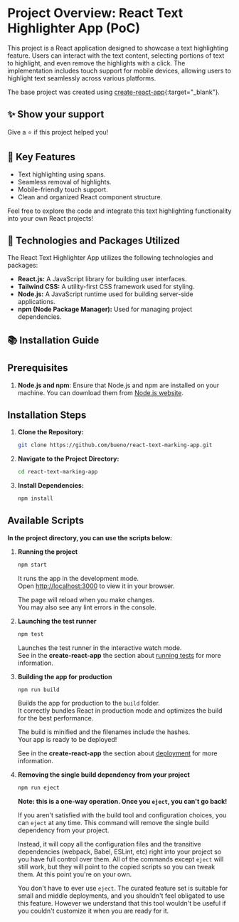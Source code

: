 # Project Overview: React Text Highlighter App (PoC)

This project is a React application designed to showcase a text highlighting feature. Users can interact with the text content, selecting portions of text to highlight, and even remove the highlights with a click. The implementation includes touch support for mobile devices, allowing users to highlight text seamlessly across various platforms.

The base project was created using [create-react-app](https://create-react-app.dev/){:target="\_blank"}.

## ✨ Show your support

Give a ⭐️ if this project helped you!

## 🚀 Key Features

- Text highlighting using spans.
- Seamless removal of highlights.
- Mobile-friendly touch support.
- Clean and organized React component structure.

Feel free to explore the code and integrate this text highlighting functionality into your own React projects!

## 👾 Technologies and Packages Utilized

The React Text Highlighter App utilizes the following technologies and packages:

- **React.js:** A JavaScript library for building user interfaces.
- **Tailwind CSS:** A utility-first CSS framework used for styling.
- **Node.js:** A JavaScript runtime used for building server-side applications.
- **npm (Node Package Manager):** Used for managing project dependencies.

## 📚 Installation Guide

## Prerequisites

1. **Node.js and npm**: Ensure that Node.js and npm are installed on your machine. You can download them from [Node.js website](https://nodejs.org/).

## Installation Steps

1. **Clone the Repository:**

   ```bash
   git clone https://github.com/bueno/react-text-marking-app.git
   ```

2. **Navigate to the Project Directory:**

   ```bash
   cd react-text-marking-app
   ```

3. **Install Dependencies:**

   ```bash
   npm install
   ```

## Available Scripts

**In the project directory, you can use the scripts below:**

1. **Running the project**

   ```bash
   npm start
   ```

   It runs the app in the development mode.\
   Open [http://localhost:3000](http://localhost:3000) to view it in your browser.

   The page will reload when you make changes.\
   You may also see any lint errors in the console.

2. **Launching the test runner**

   ```bash
   npm test
   ```

   Launches the test runner in the interactive watch mode.\
    See in the **create-react-app** the section about [running tests](https://facebook.github.io/create-react-app/docs/running-tests) for more information.

3. **Building the app for production**

   ```bash
   npm run build
   ```

   Builds the app for production to the `build` folder.\
    It correctly bundles React in production mode and optimizes the build for the best performance.

   The build is minified and the filenames include the hashes.\
    Your app is ready to be deployed!

   See in the **create-react-app** the section about [deployment](https://facebook.github.io/create-react-app/docs/deployment) for more information.

4. **Removing the single build dependency from your project**

   ```bash
   npm run eject
   ```

   **Note: this is a one-way operation. Once you `eject`, you can't go back!**

   If you aren't satisfied with the build tool and configuration choices, you can `eject` at any time. This command will remove the single build dependency from your project.

   Instead, it will copy all the configuration files and the transitive dependencies (webpack, Babel, ESLint, etc) right into your project so you have full control over them. All of the commands except `eject` will still work, but they will point to the copied scripts so you can tweak them. At this point you're on your own.

   You don't have to ever use `eject`. The curated feature set is suitable for small and middle deployments, and you shouldn't feel obligated to use this feature. However we understand that this tool wouldn't be useful if you couldn't customize it when you are ready for it.
